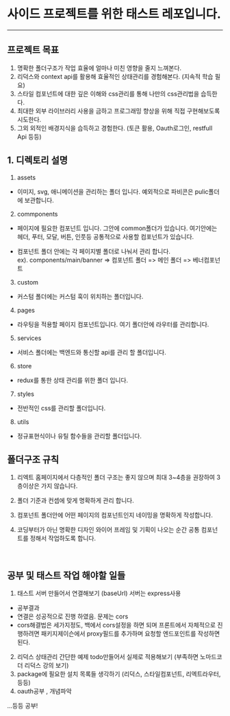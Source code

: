 # 사이드 프로젝트를 위한 태스트 레포입니다.

---

## 프로젝트 목표

1. 명확한 폴더구조가 작업 효율에 얼마나 미친 영향을 줄지 느껴본다.
2. 리덕스와 context api를 활용해 효율적인 상태관리를 경험해본다. (지속적 학습 필요)
3. 스타일 컴포넌트에 대한 깊은 이해와 css관리를 통해 나만의 css관리법을 습득한다.
4. 최대한 외부 라이브러리 사용을 금하고 프로그래밍 향상을 위해 직접 구현해보도록 시도한다.
5. 그외 외적인 배경지식을 습득하고 경험한다. (토큰 활용, Oauth로그인, restfull Api 등등)

## 1. 디렉토리 설명

1. assets

- 이미지, svg, 애니메이션을 관리하는 폴더 입니다. 예외적으로 파비콘은 pulic폴더에 보관합니다.

2. commponents

- 페이지에 필요한 컴포넌트 입니다. 그안에 common폴더가 있습니다. 여기안에는
  헤더, 푸터, 모달, 버튼, 인풋등 공통적으로 사용할 컴포넌트가 있습니다.

- 컴포넌트 폴더 안에는 각 페이지별 폴더로 나눠서 관리 합니다. <br />
  ex). components/main/banner => 컴포넌트 폴더 => 메인 폴더 => 베너컴포넌트

3. custom

- 커스텀 폴더에는 커스텀 훅이 위치하는 폴더입니다.

4. pages

- 라우팅을 적용할 페이지 컴포넌트입니다. 여기 폴더안에 라우터를 관리합니다.

5. services

- 서비스 폴더에는 백엔드와 통신할 api를 관리 할 폴더입니다.

6. store

- redux를 통한 상태 관리를 위한 폴더 입니다.

7. styles

- 전반적인 css를 관리할 폴더입니다.

8. utils

- 정규표현식이나 유틸 함수들을 관리할 폴더입니다.

## 폴더구조 규칙

1. 리엑트 홈페이지에서 다층적인 폴더 구조는 좋지 않으며 최대 3~4층을 권장하여 3층이상은 가지 않습니다.

2. 폴더 기준과 컨셉에 맞게 명확하게 관리 합니다.

3. 컴포넌트 폴더안에 어떤 페이지의 컴포넌트인지 네이밍을 명확하게 작성합니다.

4. 코딩부터가 아닌 명확한 디자인 와이어 프레임 및 기획이 나오는 순간 공통 컴포넌트를 정해서 작업하도록 합니다.

<br />

## 공부 및 태스트 작업 해야할 일들

1. 태스트 서버 만들어서 연결해보기 (baseUrl) 서버는 express사용

- 공부결과 <br />
- 연결은 성공적으로 진행 하였음. 문제는 cors
- cors해결법은 세가지정도, 백에서 cors설정을 하면 되며 프론트에서 자체적으로 진행하려면 패키지제이슨에서 proxy필드를 추가하며 요청할 엔드포인트를 작성하면 된다.

2. 리덕스 상태관리 간단한 예제 todo만들어서 실제로 적용해보기 (부족하면 노마드코더 리덕스 강의 보기)
3. package에 필요한 설치 목록들 생각하기 (리덕스, 스타일컴포넌트, 리엑트라우터, 등등)
4. oauth공부 , 개념파악

...등등 공부!
